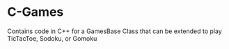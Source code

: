 # C-Games
Contains code in C++ for a GamesBase Class that can be extended to play TicTacToe, Sodoku, or Gomoku
